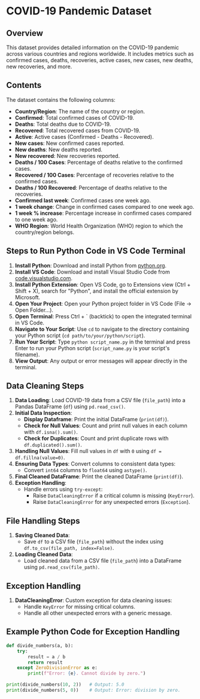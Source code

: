 # COVID-19 Pandemic Dataset

## Overview
This dataset provides detailed information on the COVID-19 pandemic across various countries and regions worldwide. It includes metrics such as confirmed cases, deaths, recoveries, active cases, new cases, new deaths, new recoveries, and more.

## Contents
The dataset contains the following columns:
- **Country/Region**: The name of the country or region.
- **Confirmed**: Total confirmed cases of COVID-19.
- **Deaths**: Total deaths due to COVID-19.
- **Recovered**: Total recovered cases from COVID-19.
- **Active**: Active cases (Confirmed - Deaths - Recovered).
- **New cases**: New confirmed cases reported.
- **New deaths**: New deaths reported.
- **New recovered**: New recoveries reported.
- **Deaths / 100 Cases**: Percentage of deaths relative to the confirmed cases.
- **Recovered / 100 Cases**: Percentage of recoveries relative to the confirmed cases.
- **Deaths / 100 Recovered**: Percentage of deaths relative to the recoveries.
- **Confirmed last week**: Confirmed cases one week ago.
- **1 week change**: Change in confirmed cases compared to one week ago.
- **1 week % increase**: Percentage increase in confirmed cases compared to one week ago.
- **WHO Region**: World Health Organization (WHO) region to which the country/region belongs.

## Steps to Run Python Code in VS Code Terminal
1. **Install Python**: Download and install Python from [python.org](https://www.python.org).
2. **Install VS Code**: Download and install Visual Studio Code from [code.visualstudio.com](https://code.visualstudio.com).
3. **Install Python Extension**: Open VS Code, go to Extensions view (Ctrl + Shift + X), search for "Python", and install the official extension by Microsoft.
4. **Open Your Project**: Open your Python project folder in VS Code (File -> Open Folder...).
5. **Open Terminal**: Press Ctrl + ` (backtick) to open the integrated terminal in VS Code.
6. **Navigate to Your Script**: Use `cd` to navigate to the directory containing your Python script (`cd path/to/your/python/script`).
7. **Run Your Script**: Type `python script_name.py` in the terminal and press Enter to run your Python script (`script_name.py` is your script's filename).
8. **View Output**: Any output or error messages will appear directly in the terminal.

## Data Cleaning Steps
1. **Data Loading**: Load COVID-19 data from a CSV file (`file_path`) into a Pandas DataFrame (`df`) using `pd.read_csv()`.
2. **Initial Data Inspection**:
   - **Display Dataframe**: Print the initial DataFrame (`print(df)`).
   - **Check for Null Values**: Count and print null values in each column with `df.isna().sum()`.
   - **Check for Duplicates**: Count and print duplicate rows with `df.duplicated().sum()`.
3. **Handling Null Values**: Fill null values in `df` with `0` using `df = df.fillna(value=0)`.
4. **Ensuring Data Types**: Convert columns to consistent data types:
   - Convert `int64` columns to `float64` using `astype()`.
5. **Final Cleaned DataFrame**: Print the cleaned DataFrame (`print(df)`).
6. **Exception Handling**:
   - Handle errors using `try-except`:
     - Raise `DataCleaningError` if a critical column is missing (`KeyError`).
     - Raise `DataCleaningError` for any unexpected errors (`Exception`).

## File Handling Steps
1. **Saving Cleaned Data**:
   - Save `df` to a CSV file (`file_path`) without the index using `df.to_csv(file_path, index=False)`.
2. **Loading Cleaned Data**:
   - Load cleaned data from a CSV file (`file_path`) into a DataFrame using `pd.read_csv(file_path)`.

## Exception Handling
1. **DataCleaningError**: Custom exception for data cleaning issues:
   - Handle `KeyError` for missing critical columns.
   - Handle all other unexpected errors with a generic message.

## Example Python Code for Exception Handling
```python
def divide_numbers(a, b):
    try:
        result = a / b
        return result
    except ZeroDivisionError as e:
        print(f"Error: {e}. Cannot divide by zero.")
        
print(divide_numbers(10, 2))   # Output: 5.0
print(divide_numbers(5, 0))    # Output: Error: division by zero.
